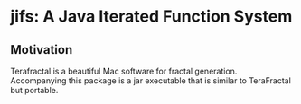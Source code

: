 # jifs: A Java Iterated Function System


## Motivation
Terafractal is a beautiful Mac software for fractal generation. Accompanying this package is a jar executable that is similar to TeraFractal but portable.

